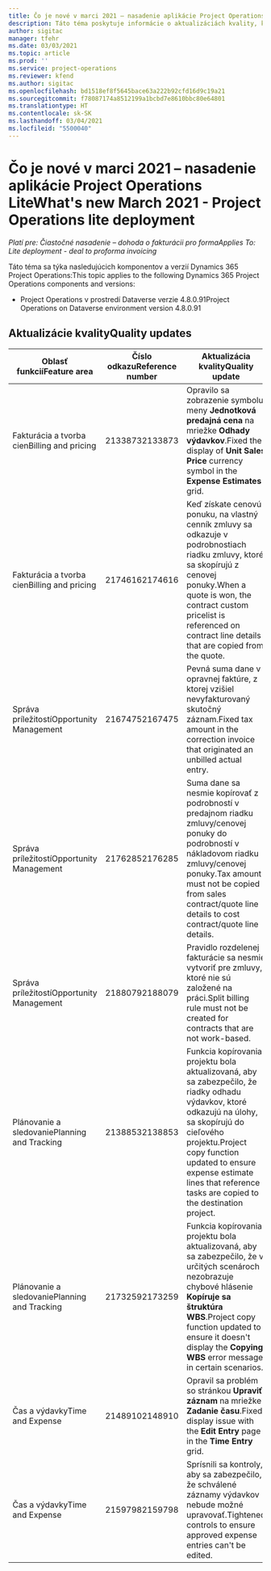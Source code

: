 ```yaml
---
title: Čo je nové v marci 2021 – nasadenie aplikácie Project Operations Lite
description: Táto téma poskytuje informácie o aktualizáciách kvality, ktoré sú k dispozícii v nasadení Project Operations Lite, vydanie z marca 2021.
author: sigitac
manager: tfehr
ms.date: 03/03/2021
ms.topic: article
ms.prod: ''
ms.service: project-operations
ms.reviewer: kfend
ms.author: sigitac
ms.openlocfilehash: bd1518ef8f5645bace63a222b92cfd16d9c19a21
ms.sourcegitcommit: f78087174a8512199a1bcbd7e8610bbc80e64801
ms.translationtype: HT
ms.contentlocale: sk-SK
ms.lasthandoff: 03/04/2021
ms.locfileid: "5500040"
---
```

# <a name="whats-new-march-2021---project-operations-lite-deployment"></a><span data-ttu-id="f0b62-103">Čo je nové v marci 2021 – nasadenie aplikácie Project Operations Lite</span><span class="sxs-lookup"><span data-stu-id="f0b62-103">What's new March 2021 - Project Operations lite deployment</span></span>

<span data-ttu-id="f0b62-104">_Platí pre: Čiastočné nasadenie – dohoda o fakturácii pro forma_</span><span class="sxs-lookup"><span data-stu-id="f0b62-104">_Applies To: Lite deployment - deal to proforma invoicing_</span></span>


<span data-ttu-id="f0b62-105">Táto téma sa týka nasledujúcich komponentov a verzií Dynamics 365 Project Operations:</span><span class="sxs-lookup"><span data-stu-id="f0b62-105">This topic applies to the following Dynamics 365 Project Operations components and versions:</span></span>

- <span data-ttu-id="f0b62-106">Project Operations v prostredí Dataverse verzie 4.8.0.91</span><span class="sxs-lookup"><span data-stu-id="f0b62-106">Project Operations on Dataverse environment version 4.8.0.91</span></span> 

## <a name="quality-updates"></a><span data-ttu-id="f0b62-107">Aktualizácie kvality</span><span class="sxs-lookup"><span data-stu-id="f0b62-107">Quality updates</span></span>

| <span data-ttu-id="f0b62-108">**Oblasť funkcií**</span><span class="sxs-lookup"><span data-stu-id="f0b62-108">**Feature area**</span></span> | <span data-ttu-id="f0b62-109">**Číslo odkazu**</span><span class="sxs-lookup"><span data-stu-id="f0b62-109">**Reference number**</span></span> | <span data-ttu-id="f0b62-110">**Aktualizácia kvality**</span><span class="sxs-lookup"><span data-stu-id="f0b62-110">**Quality update**</span></span> |
| --- | --- | --- |
| <span data-ttu-id="f0b62-111">Fakturácia a tvorba cien</span><span class="sxs-lookup"><span data-stu-id="f0b62-111">Billing and pricing</span></span> | <span data-ttu-id="f0b62-112">2133873</span><span class="sxs-lookup"><span data-stu-id="f0b62-112">2133873</span></span> | <span data-ttu-id="f0b62-113">Opravilo sa zobrazenie symbolu meny **Jednotková predajná cena** na mriežke **Odhady výdavkov**.</span><span class="sxs-lookup"><span data-stu-id="f0b62-113">Fixed the display of **Unit Sales Price** currency symbol in the **Expense Estimates** grid.</span></span> |
| <span data-ttu-id="f0b62-114">Fakturácia a tvorba cien</span><span class="sxs-lookup"><span data-stu-id="f0b62-114">Billing and pricing</span></span> | <span data-ttu-id="f0b62-115">2174616</span><span class="sxs-lookup"><span data-stu-id="f0b62-115">2174616</span></span> | <span data-ttu-id="f0b62-116">Keď získate cenovú ponuku, na vlastný cenník zmluvy sa odkazuje v podrobnostiach riadku zmluvy, ktoré sa skopírujú z cenovej ponuky.</span><span class="sxs-lookup"><span data-stu-id="f0b62-116">When a quote is won, the contract custom pricelist is referenced on contract line details that are copied from the quote.</span></span> |
| <span data-ttu-id="f0b62-117">Správa príležitostí</span><span class="sxs-lookup"><span data-stu-id="f0b62-117">Opportunity Management</span></span> | <span data-ttu-id="f0b62-118">2167475</span><span class="sxs-lookup"><span data-stu-id="f0b62-118">2167475</span></span> | <span data-ttu-id="f0b62-119">Pevná suma dane v opravnej faktúre, z ktorej vzišiel nevyfakturovaný skutočný záznam.</span><span class="sxs-lookup"><span data-stu-id="f0b62-119">Fixed tax amount in the correction invoice that originated an unbilled actual entry.</span></span> |
| <span data-ttu-id="f0b62-120">Správa príležitostí</span><span class="sxs-lookup"><span data-stu-id="f0b62-120">Opportunity Management</span></span> | <span data-ttu-id="f0b62-121">2176285</span><span class="sxs-lookup"><span data-stu-id="f0b62-121">2176285</span></span> | <span data-ttu-id="f0b62-122">Suma dane sa nesmie kopírovať z podrobností v predajnom riadku zmluvy/cenovej ponuky do podrobností v nákladovom riadku zmluvy/cenovej ponuky.</span><span class="sxs-lookup"><span data-stu-id="f0b62-122">Tax amount must not be copied from sales contract/quote line details to cost contract/quote line details.</span></span> |
| <span data-ttu-id="f0b62-123">Správa príležitostí</span><span class="sxs-lookup"><span data-stu-id="f0b62-123">Opportunity Management</span></span> | <span data-ttu-id="f0b62-124">2188079</span><span class="sxs-lookup"><span data-stu-id="f0b62-124">2188079</span></span> | <span data-ttu-id="f0b62-125">Pravidlo rozdelenej fakturácie sa nesmie vytvoriť pre zmluvy, ktoré nie sú založené na práci.</span><span class="sxs-lookup"><span data-stu-id="f0b62-125">Split billing rule must not be created for contracts that are not work-based.</span></span> |
| <span data-ttu-id="f0b62-126">Plánovanie a sledovanie</span><span class="sxs-lookup"><span data-stu-id="f0b62-126">Planning and Tracking</span></span> | <span data-ttu-id="f0b62-127">2138853</span><span class="sxs-lookup"><span data-stu-id="f0b62-127">2138853</span></span> | <span data-ttu-id="f0b62-128">Funkcia kopírovania projektu bola aktualizovaná, aby sa zabezpečilo, že riadky odhadu výdavkov, ktoré odkazujú na úlohy, sa skopírujú do cieľového projektu.</span><span class="sxs-lookup"><span data-stu-id="f0b62-128">Project copy function updated to ensure expense estimate lines that reference tasks are copied to the destination project.</span></span> |
| <span data-ttu-id="f0b62-129">Plánovanie a sledovanie</span><span class="sxs-lookup"><span data-stu-id="f0b62-129">Planning and Tracking</span></span> | <span data-ttu-id="f0b62-130">2173259</span><span class="sxs-lookup"><span data-stu-id="f0b62-130">2173259</span></span> | <span data-ttu-id="f0b62-131">Funkcia kopírovania projektu bola aktualizovaná, aby sa zabezpečilo, že v určitých scenároch nezobrazuje chybové hlásenie **Kopíruje sa štruktúra WBS**.</span><span class="sxs-lookup"><span data-stu-id="f0b62-131">Project copy function updated to ensure it doesn't display the **Copying WBS** error message in certain scenarios.</span></span> |
| <span data-ttu-id="f0b62-132">Čas a výdavky</span><span class="sxs-lookup"><span data-stu-id="f0b62-132">Time and Expense</span></span> | <span data-ttu-id="f0b62-133">2148910</span><span class="sxs-lookup"><span data-stu-id="f0b62-133">2148910</span></span> | <span data-ttu-id="f0b62-134">Opravil sa problém so stránkou **Upraviť záznam** na mriežke **Zadanie času**.</span><span class="sxs-lookup"><span data-stu-id="f0b62-134">Fixed display issue with the **Edit Entry** page in the **Time Entry** grid.</span></span> |
| <span data-ttu-id="f0b62-135">Čas a výdavky</span><span class="sxs-lookup"><span data-stu-id="f0b62-135">Time and Expense</span></span> | <span data-ttu-id="f0b62-136">2159798</span><span class="sxs-lookup"><span data-stu-id="f0b62-136">2159798</span></span> | <span data-ttu-id="f0b62-137">Sprísnili sa kontroly, aby sa zabezpečilo, že schválené záznamy výdavkov nebude možné upravovať.</span><span class="sxs-lookup"><span data-stu-id="f0b62-137">Tightened controls to ensure approved expense entries can't be edited.</span></span> |


